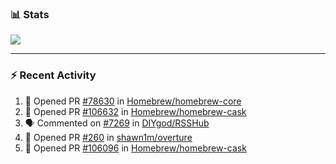 ### :bar_chart: Stats

<a href="#">
  <img align="center" src="https://github-readme-stats.vercel.app/api?username=tuzi3040&show_icons=true&theme=dark" />
</a>

---

### :zap: Recent Activity

<!--START_SECTION:activity-->
1. 💪 Opened PR [#78630](https://github.com/Homebrew/homebrew-core/pull/78630) in [Homebrew/homebrew-core](https://github.com/Homebrew/homebrew-core)
2. 💪 Opened PR [#106632](https://github.com/Homebrew/homebrew-cask/pull/106632) in [Homebrew/homebrew-cask](https://github.com/Homebrew/homebrew-cask)
3. 🗣 Commented on [#7269](https://github.com/DIYgod/RSSHub/issues/7269) in [DIYgod/RSSHub](https://github.com/DIYgod/RSSHub)
4. 💪 Opened PR [#260](https://github.com/shawn1m/overture/pull/260) in [shawn1m/overture](https://github.com/shawn1m/overture)
5. 💪 Opened PR [#106096](https://github.com/Homebrew/homebrew-cask/pull/106096) in [Homebrew/homebrew-cask](https://github.com/Homebrew/homebrew-cask)
<!--END_SECTION:activity-->
